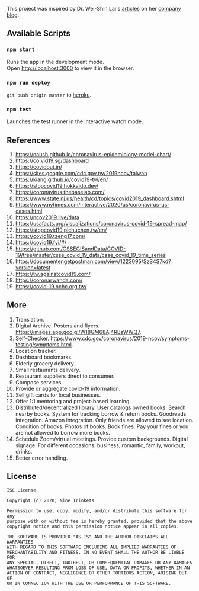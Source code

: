 This project was inspired by Dr. Wei-Shin Lai's [articles](https://www.sleepphones.com/Coronavirus-predictions-mortality-rate) on her [company blog](https://www.sleepphones.com/blog).

## Available Scripts

### `npm start`

Runs the app in the development mode.<br>
Open [http://localhost:3000](http://localhost:3000) to view it in the browser.

### `npm run deploy`

`git push origin master` to [heroku](https://coronavirus-utils.herokuapp.com/).

### `npm test`

Launches the test runner in the interactive watch mode.<br>

## References

1. https://naush.github.io/coronavirus-epidemiology-model-chart/
1. https://co.vid19.sg/dashboard
1. https://covidout.in/
1. https://sites.google.com/cdc.gov.tw/2019ncov/taiwan
1. https://kiang.github.io/covid19-tw/en/
1. https://stopcovid19.hokkaido.dev/
1. https://coronavirus.thebaselab.com/
1. https://www.state.nj.us/health/cd/topics/covid2019_dashboard.shtml
1. https://www.nytimes.com/interactive/2020/us/coronavirus-us-cases.html
1. https://ncov2019.live/data
1. https://usafacts.org/visualizations/coronavirus-covid-19-spread-map/
1. https://stopcovid19.pichuchen.tw/en/
1. https://covid19.tzeng17.com/
1. https://covid19.fyi/#/
1. https://github.com/CSSEGISandData/COVID-19/tree/master/csse_covid_19_data/csse_covid_19_time_series
1. https://documenter.getpostman.com/view/1223095/SzS4S7kd?version=latest
1. https://tw.againstcovid19.com/
1. https://coronarwanda.com/
1. https://covid-19.nchc.org.tw/

## More

1. Translation.
1. Digital Archive. Posters and flyers. https://images.app.goo.gl/W18GM68Aj4RBsWWQ7.
1. Self-Checker. https://www.cdc.gov/coronavirus/2019-ncov/symptoms-testing/symptoms.html.
1. Location tracker.
1. Dashboard bookmarks.
1. Elderly grocery delivery.
1. Small restaurants delivery.
1. Restaurant suppliers direct to consumer.
1. Compose services.
1. Provide or aggregate covid-19 information.
1. Sell gift cards for local businesses.
1. Offer 1:1 mentoring and project-based learning.
1. Distributed/decentralized library. User catalogs owned books. Search nearby books. System for tracking borrow & return books. Goodreads integration. Amazon integration. Only friends are allowed to see location. Condition of books. Photos of books. Book fines. Pay your fines or you are not allowed to borrow more books.
1. Schedule Zoom/virtual meetings. Provide custom backgrounds. Digital signage. For different occasions: business, romantic, family, workout, drinks.
1. Better error handling.

## License

```
ISC License

Copyright (c) 2020, Nine Trinkets

Permission to use, copy, modify, and/or distribute this software for any
purpose with or without fee is hereby granted, provided that the above
copyright notice and this permission notice appear in all copies.

THE SOFTWARE IS PROVIDED "AS IS" AND THE AUTHOR DISCLAIMS ALL WARRANTIES
WITH REGARD TO THIS SOFTWARE INCLUDING ALL IMPLIED WARRANTIES OF
MERCHANTABILITY AND FITNESS. IN NO EVENT SHALL THE AUTHOR BE LIABLE FOR
ANY SPECIAL, DIRECT, INDIRECT, OR CONSEQUENTIAL DAMAGES OR ANY DAMAGES
WHATSOEVER RESULTING FROM LOSS OF USE, DATA OR PROFITS, WHETHER IN AN
ACTION OF CONTRACT, NEGLIGENCE OR OTHER TORTIOUS ACTION, ARISING OUT OF
OR IN CONNECTION WITH THE USE OR PERFORMANCE OF THIS SOFTWARE.
```
